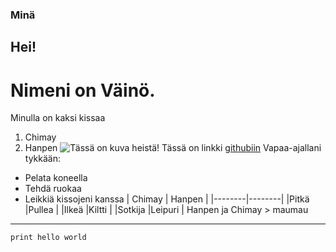 ### Minä
## Hei!
# Nimeni on **Väinö.**
Minulla on kaksi kissaa
1. Chimay
2. Hanpen
![Tässä on kuva heistä!](https://cdn.discordapp.com/attachments/1146867162695352451/1417852974738444341/IMG_0256.jpg?ex=68cbfdfb&is=68caac7b&hm=25ae8931a4f0f72b77d9d73624b7c6ffb95205c2dbb748b20ec39bf8a24fafe5&)
Tässä on linkki [githubiin](https://github.com/)
Vapaa-ajallani tykkään:
- Pelata koneella
- Tehdä ruokaa
- Leikkiä kissojeni kanssa
| Chimay | Hanpen |
|--------|--------|
|Pitkä   |Pullea  |
|Ilkeä   |Kiltti  |
|Sotkija |Leipuri |
Hanpen ja Chimay > maumau
---
```print hello world```